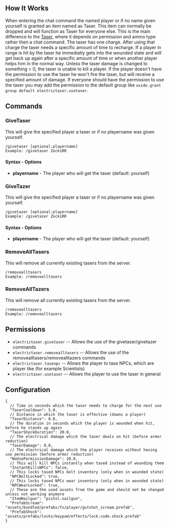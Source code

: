 ## How It Works
When entering the chat command the named player or if no name given yourself is granted an item named as Taser. This item can normally be dropped and will function as Taser for everyone else. This is the main difference to the [Taser](https://umod.org/plugins/taser), where it depends on permission and ammo type rather then a chat command.
The taser has one charge. After using that charge the taser needs a specific amount of time to recharge. If a player in range is hit by the taser he immediatly gets into the wounded state and will get back up again after a specific amount of time or when another player helps him in the normal way. Unless the taser damage is changed to something > 0, the taser is unable to kill a player. If the player doesn't have the permission to use the taser he won't fire the taser, but will receive a specified amount of damage. If everyone should have the permission to use the taser you may add the permission to the default group like `oxide.grant group default electrictaser.usetaser`.

## Commands
### GiveTaser
This will give the specified player a taser or if no playername was given yourself.
```
/givetaser [optional:playername]
Example: /givetaser ZockiRR
```
#### Syntax - Options
 - **playername** - The player who will get the taser (default: yourself)

### GiveTazer
This will give the specified player a taser or if no playername was given yourself.
```
/givetazer [optional:playername]
Example: /givetazer ZockiRR
```
#### Syntax - Options
 - **playername** - The player who will get the taser (default: yourself)

### RemoveAllTasers
This will remove all currently existing tasers from the server.
```
/removealltasers
Example: /removealltasers
```

### RemoveAllTazers
This will remove all currently existing tasers from the server.
```
/removealltazers
Example: /removealltazers
```

## Permissions
 - `electrictaser.givetaser` -- Allows the use of the givetaser/givetazer commands 
 - `electrictaser.removealltasers` --  Allows the use of the removealltasers/removealltazers commands
 - `electrictaser.tasenpc` -- Allows the player to tase NPCs, which are player like (for example Scientists)
 - `electrictaser.usetaser` -- Allows the player to use the taser in general

## Configuration
```
{
  // Time in seconds which the taser needs to charge for the next use
  "TaserCooldown": 5.0,
  // Distance in which the taser is effective (downs a player)
  "TaserDistance": 8.0,
  // The duration in seconds which the player is wounded when hit, before he stands up again
  "TaserShockDuration": 20.0,
  // The electrical damage which the taser deals on hit (before armor reduction)
  "TaserDamage": 0.0,
  // The electrical damage which the player receives without having use permission (before armor reduction)
  "NoUsePermissionDamage": 20.0,
  // This will kill NPCs instantly when tased instead of wounding them
  "InstantKillsNPCs": false,
  // This locks tased NPCs belt inventory (only when in wounded state)
  "NPCBeltLocked": true,
  // This locks tased NPCs wear inventory (only when in wounded state)
  "NPCWearLocked": true,
  // These are the used assets from the game and should not be changed unless not working anymore
  "ItemNailgun": "pistol.nailgun",
  "PrefabScream": "assets/bundled/prefabs/fx/player/gutshot_scream.prefab",
  "PrefabShock": "assets/prefabs/locks/keypad/effects/lock.code.shock.prefab"
}
```
